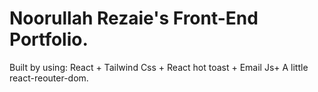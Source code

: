 # Noorullah Rezaie's Front-End Portfolio.

Built by using:
React + Tailwind Css + React hot toast + Email Js+ A little react-reouter-dom.
